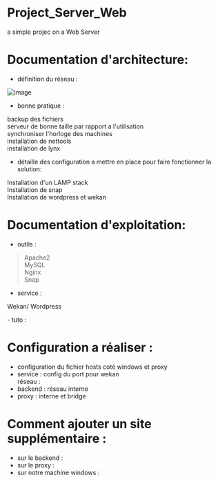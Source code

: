 # Project_Server_Web
a simple projec on a Web Server

# Documentation d'architecture:
- définition du réseau :

![image](https://user-images.githubusercontent.com/72856412/112160798-d2318180-8bea-11eb-935a-bac703b983d6.png)

- bonne pratique :

<p>backup des fichiers <br/>
serveur de bonne taille par rapport a l'utilisation <br/>
synchroniser l'horloge des machines <br/>
installation de nettools <br/>
installation de lynx <br/><p>

- détaille des configuration a mettre en place pour faire fonctionner la solution:

<p>Installation d'un LAMP stack <br/>
Installation de snap <br/>
Installation de wordpress et wekan <br/><p>

# Documentation d'exploitation:
- outils :
> Apache2<br/> MySQL<br/> Nginx<br/> Snap
- service :
<p>Wekan/
  Wordpress<p>
- tuto :

# Configuration a réaliser :
- configuration du fichier hosts coté windows et proxy
- service : config du port pour wekan <br/>
réseau :
- backend : réseau interne
- proxy : interne et bridge



# Comment ajouter un site supplémentaire :
- sur le backend :
- sur le proxy :
- sur notre machine windows :


